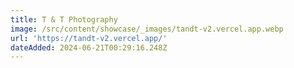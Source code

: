 ```yaml
---
title: T & T Photography
image: /src/content/showcase/_images/tandt-v2.vercel.app.webp
url: 'https://tandt-v2.vercel.app/'
dateAdded: 2024-06-21T00:29:16.248Z
---
```


